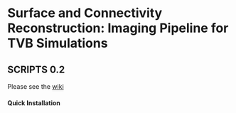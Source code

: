 # Surface and Connectivity Reconstruction: Imaging Pipeline for TVB Simulations
## SCRIPTS 0.2
 
Please see the [wiki](https://github.com/timpx/scripts/wiki)

####  Quick Installation


